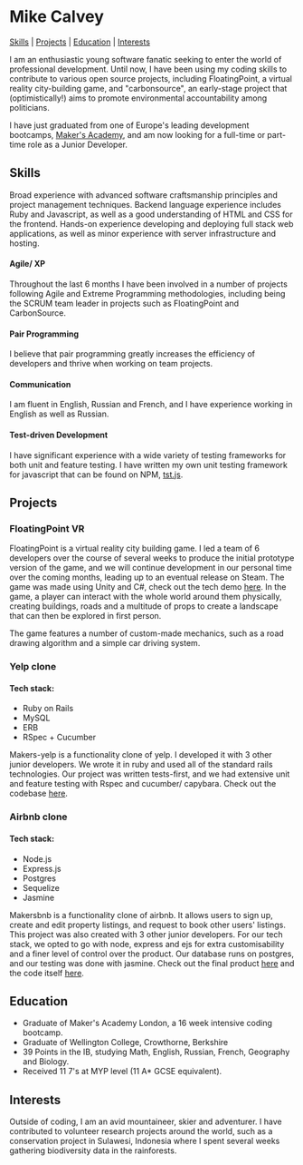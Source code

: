 # Mike Calvey
[Skills](#skills) | [Projects](#projects) | [Education](#education) | [Interests](#interests)

I am an enthusiastic young software fanatic seeking to enter the world of professional development.  Until now, I have been using my coding skills to contribute to various open source projects, including FloatingPoint, a virtual reality city-building game, and "carbonsource", an early-stage project that (optimistically!) aims to promote environmental accountability among politicians.

I have just graduated from one of Europe's leading development bootcamps, [Maker's Academy](http://www.makersacademy.com/), and am now looking for a full-time or part-time role as a Junior Developer.

## Skills
Broad experience with advanced software craftsmanship principles and project management techniques. Backend language experience includes Ruby and Javascript, as well as a good understanding of HTML and CSS for the frontend. Hands-on experience developing and deploying full stack web applications, as well as minor experience with server infrastructure and hosting.

#### Agile/ XP
Throughout the last 6 months I have been involved in a number of projects following Agile and Extreme Programming methodologies, including being the SCRUM team leader in projects such as FloatingPoint and CarbonSource.

#### Pair Programming
I believe that pair programming greatly increases the efficiency of developers and thrive when working on team projects.

#### Communication
I am fluent in English, Russian and French, and I have experience working in English as well as Russian.

#### Test-driven Development
I have significant experience with a wide variety of testing frameworks for both unit and feature testing. I have written my own unit testing framework for javascript that can be found on NPM, [tst.js](https://www.npmjs.com/package/tstjs).

## Projects

### FloatingPoint VR
FloatingPoint is a virtual reality city building game. I led a team of 6 developers over the course of several weeks to produce the initial prototype version of the game, and we will continue development in our personal time over the coming months, leading up to an eventual release on Steam. The game was made using Unity and C#, check out the tech demo [here](https://www.youtube.com/watch?v=XFBpKRfyup4). In the game, a player can interact with the whole world around them physically, creating buildings, roads and a multitude of props to create a landscape that can then be explored in first person.

The game features a number of custom-made mechanics, such as a road drawing algorithm and a simple car driving system.

### Yelp clone

#### Tech stack:
- Ruby on Rails
- MySQL
- ERB
- RSpec + Cucumber

Makers-yelp is a functionality clone of yelp. I developed it with 3 other junior developers. We wrote it in ruby and used all of the standard rails technologies. Our project was written tests-first, and we had extensive unit and feature testing with Rspec and cucumber/ capybara. Check out the codebase [here](https://github.com/calveym/makersyelp).

### Airbnb clone

#### Tech stack:
- Node.js
- Express.js
- Postgres
- Sequelize
- Jasmine

Makersbnb is a functionality clone of airbnb. It allows users to sign up, create and edit property listings, and request to book other users' listings. This project was also created with 3 other junior developers. For our tech stack, we opted to go with node, express and ejs for extra customisability and a finer level of control over the product. Our database runs on postgres, and our testing was done with jasmine. Check out the final product [here](http://makersbnb2016.herokuapp.com/home) and the code itself [here](https://github.com/calveym/makersbnb).

## Education
- Graduate of Maker's Academy London, a 16 week intensive coding bootcamp.
- Graduate of Wellington College, Crowthorne, Berkshire
- 39 Points in the IB, studying Math, English, Russian, French, Geography and Biology.
- Received 11 7's at MYP level (11 A* GCSE equivalent).

## Interests
Outside of coding, I am an avid mountaineer, skier and adventurer. I have contributed to volunteer research projects around the world, such as a conservation project in Sulawesi, Indonesia where I spent several weeks gathering biodiversity data in the rainforests.
